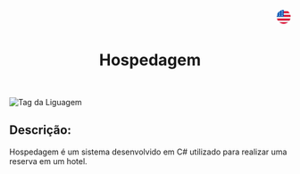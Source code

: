 <a href="https://github.com/rafaelrvital/CSharp-Trainning/tree/main/bootcamp-DecolaTech2024/Hospedagem/README.md"><img src="https://github.com/rafaelrvital/rafaelrvital/blob/main/assets/flags/us.png" width="25" align="right" title="Change to english"></a>

<br>

<div align=center>

<br>

# Hospedagem
 
</div><br>


![Tag da Liguagem](https://img.shields.io/badge/Visual%20Studio%20Code-CSharp-orange)

## Descrição:

Hospedagem é um sistema desenvolvido em C# utilizado para realizar uma reserva em um hotel.